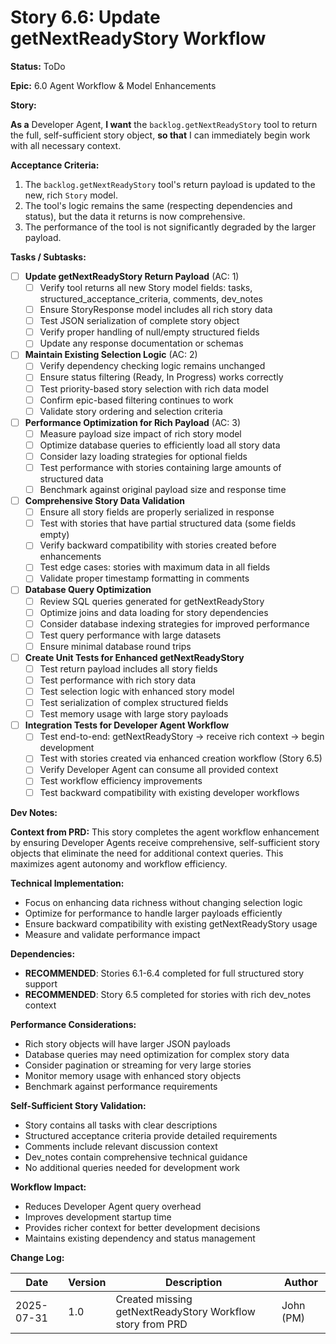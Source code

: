 # Story 6.6: Update getNextReadyStory Workflow

**Status:** ToDo

**Epic:** 6.0 Agent Workflow & Model Enhancements

**Story:**

**As a** Developer Agent,
**I want** the `backlog.getNextReadyStory` tool to return the full, self-sufficient story object,
**so that** I can immediately begin work with all necessary context.

**Acceptance Criteria:**

1. The `backlog.getNextReadyStory` tool's return payload is updated to the new, rich `Story` model.
2. The tool's logic remains the same (respecting dependencies and status), but the data it returns is now comprehensive.
3. The performance of the tool is not significantly degraded by the larger payload.

**Tasks / Subtasks:**

- [ ] **Update getNextReadyStory Return Payload** (AC: 1)
  - [ ] Verify tool returns all new Story model fields: tasks, structured_acceptance_criteria, comments, dev_notes
  - [ ] Ensure StoryResponse model includes all rich story data
  - [ ] Test JSON serialization of complete story object
  - [ ] Verify proper handling of null/empty structured fields
  - [ ] Update any response documentation or schemas

- [ ] **Maintain Existing Selection Logic** (AC: 2)
  - [ ] Verify dependency checking logic remains unchanged
  - [ ] Ensure status filtering (Ready, In Progress) works correctly
  - [ ] Test priority-based story selection with rich data model
  - [ ] Confirm epic-based filtering continues to work
  - [ ] Validate story ordering and selection criteria

- [ ] **Performance Optimization for Rich Payload** (AC: 3)
  - [ ] Measure payload size impact of rich story model
  - [ ] Optimize database queries to efficiently load all story data
  - [ ] Consider lazy loading strategies for optional fields
  - [ ] Test performance with stories containing large amounts of structured data
  - [ ] Benchmark against original payload size and response time

- [ ] **Comprehensive Story Data Validation**
  - [ ] Ensure all story fields are properly serialized in response
  - [ ] Test with stories that have partial structured data (some fields empty)
  - [ ] Verify backward compatibility with stories created before enhancements
  - [ ] Test edge cases: stories with maximum data in all fields
  - [ ] Validate proper timestamp formatting in comments

- [ ] **Database Query Optimization**
  - [ ] Review SQL queries generated for getNextReadyStory
  - [ ] Optimize joins and data loading for story dependencies
  - [ ] Consider database indexing strategies for improved performance
  - [ ] Test query performance with large datasets
  - [ ] Ensure minimal database round trips

- [ ] **Create Unit Tests for Enhanced getNextReadyStory**
  - [ ] Test return payload includes all story fields
  - [ ] Test performance with rich story data
  - [ ] Test selection logic with enhanced story model
  - [ ] Test serialization of complex structured fields
  - [ ] Test memory usage with large story payloads

- [ ] **Integration Tests for Developer Agent Workflow**
  - [ ] Test end-to-end: getNextReadyStory -> receive rich context -> begin development
  - [ ] Test with stories created via enhanced creation workflow (Story 6.5)
  - [ ] Verify Developer Agent can consume all provided context
  - [ ] Test workflow efficiency improvements
  - [ ] Test backward compatibility with existing developer workflows

**Dev Notes:**

**Context from PRD:**
This story completes the agent workflow enhancement by ensuring Developer Agents receive comprehensive, self-sufficient story objects that eliminate the need for additional context queries. This maximizes agent autonomy and workflow efficiency.

**Technical Implementation:**
- Focus on enhancing data richness without changing selection logic
- Optimize for performance to handle larger payloads efficiently
- Ensure backward compatibility with existing getNextReadyStory usage
- Measure and validate performance impact

**Dependencies:**
- **RECOMMENDED**: Stories 6.1-6.4 completed for full structured story support
- **RECOMMENDED**: Story 6.5 completed for stories with rich dev_notes context

**Performance Considerations:**
- Rich story objects will have larger JSON payloads
- Database queries may need optimization for complex story data
- Consider pagination or streaming for very large stories
- Monitor memory usage with enhanced story objects
- Benchmark against performance requirements

**Self-Sufficient Story Validation:**
- Story contains all tasks with clear descriptions
- Structured acceptance criteria provide detailed requirements
- Comments include relevant discussion context
- Dev_notes contain comprehensive technical guidance
- No additional queries needed for development work

**Workflow Impact:**
- Reduces Developer Agent query overhead
- Improves development startup time
- Provides richer context for better development decisions
- Maintains existing dependency and status management

**Change Log:**

| Date | Version | Description | Author |
|------|---------|-------------|--------|
| 2025-07-31 | 1.0 | Created missing getNextReadyStory Workflow story from PRD | John (PM) |
